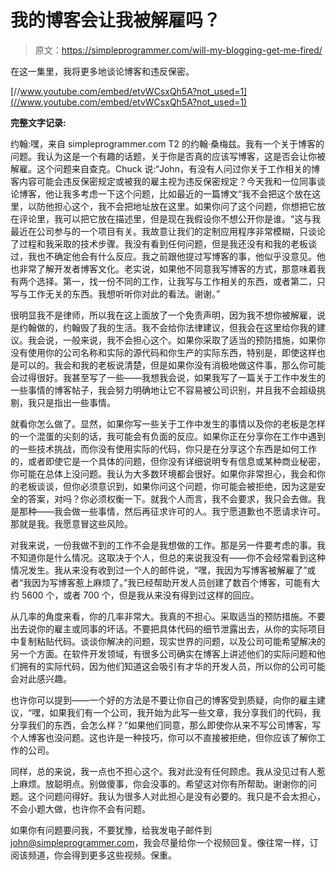 # 我的博客会让我被解雇吗？

> 原文：<https://simpleprogrammer.com/will-my-blogging-get-me-fired/>

在这一集里，我将更多地谈论博客和违反保密。

[//www.youtube.com/embed/etvWCsxQh5A?not_used=1](//www.youtube.com/embed/etvWCsxQh5A?not_used=1)

**完整文字记录:**

约翰:嘿，来自 simpleprogrammer.com T2 的约翰·桑梅兹。我有一个关于博客的问题。我认为这是一个有趣的话题，关于你是否真的应该写博客，这是否会让你被解雇。这个问题来自查克。Chuck 说:“John，有没有人问过你关于工作相关的博客内容可能会违反保密规定或被我的雇主视为违反保密规定？今天我和一位同事谈论博客，他让我多考虑一下这个问题，比如最近的一篇博文“我不会把这个放在这里，以防他担心这个，我不会把地址放在这里。如果你问了这个问题，你想把它放在评论里，我可以把它放在描述里，但是现在我假设你不想公开你是谁。“这与我最近在公司参与的一个项目有关。我故意让我们的定制应用程序非常模糊，只谈论了过程和我采取的技术步骤。我没有看到任何问题，但是我还没有和我的老板谈过，我也不确定他会有什么反应。我之前跟他提过写博客的事，他似乎没意见。他也非常了解开发者博客文化。老实说，如果他不同意我写博客的方式，那意味着我有两个选择。第一，找一份不同的工作，让我写与工作相关的东西，或者第二，只写与工作无关的东西。我想听听你对此的看法。谢谢。”

很明显我不是律师，所以我在这上面放了一个免责声明，因为我不想你被解雇，说是约翰做的，约翰毁了我的生活。我不会给你法律建议，但我会在这里给你我的建议。我会说，一般来说，我不会担心这个。如果你采取了适当的预防措施，如果你没有使用你的公司名称和实际的源代码和你生产的实际东西，特别是，即使这样也是可以的。我会和我的老板说清楚，但是如果你没有消极地做这件事，那么你可能会过得很好。我甚至写了一些——我想我会说，如果我写了一篇关于工作中发生的一些事情的博客帖子，我会努力明确地让它不容易被公司识别，并且我不会超级挑剔，我只是指出一些事情。

就看你怎么做了。显然，如果你写一些关于工作中发生的事情以及你的老板是怎样的一个混蛋的尖刻的话，我可能会有负面的反应。如果你正在分享你在工作中遇到的一些技术挑战，而你没有使用实际的代码，你只是在分享这个东西是如何工作的，或者即使它是一个具体的问题，但你没有详细说明专有信息或某种商业秘密，你可能在总体上没问题。我认为大多数环境都会很好。如果你非常担心，我会和你的老板谈谈，但你必须意识到，如果你问这个问题，你可能会被拒绝，因为这是安全的答案，对吗？你必须权衡一下。就我个人而言，我不会要求，我只会去做。我是那种——我会做一些事情，然后再征求许可的人。我宁愿道歉也不愿请求许可。那就是我。我愿意冒这些风险。

对我来说，一份我做不到的工作不会是我想做的工作。那是另一件要考虑的事。我不知道你是什么情况。这取决于个人，但总的来说我没有——你不会经常看到这种情况发生。我从来没有收到过一个人的邮件说，“嘿，我因为写博客被解雇了”或者“我因为写博客惹上麻烦了。”我已经帮助开发人员创建了数百个博客，可能有大约 5600 个，或者 700 个，但是我从来没有得到过这样的回应。

从几率的角度来看，你的几率非常大。我真的不担心。采取适当的预防措施。不要出去说你的雇主或同事的坏话。不要把具体代码的细节泄露出去，从你的实际项目中复制粘贴代码。谈谈你解决的问题，现实世界的问题，以及公司可能希望解决的另一个方面。在软件开发领域，有很多公司确实在博客上讲述他们的实际问题和他们拥有的实际代码，因为他们知道这会吸引有才华的开发人员，所以你的公司可能会对此感兴趣。

也许你可以提到——一个好的方法是不要让你自己的博客受到质疑，向你的雇主建议，“嘿，如果我们有一个公司，我开始为此写一些文章，我分享我们的代码，我分享我们的东西，会怎么样？”如果他们同意，那么即使你从来不写公司博客，写个人博客也没问题。这也许是一种技巧，你可以不直接被拒绝，但你应该了解你工作的公司。

同样，总的来说，我一点也不担心这个。我对此没有任何顾虑。我从没见过有人惹上麻烦。放聪明点。别做傻事，你会没事的。希望这对你有所帮助。谢谢你的问题。这个问题问得好。我认为很多人对此担心是没有必要的。我只是不会太担心，不会小题大做，也许你不会有问题。

如果你有问题要问我，不要犹豫，给我发电子邮件到[john@simpleprogrammer.com](mailto:john@simpleprogrammer.com)，我会尽量给你一个视频回复。像往常一样，订阅该频道，你会得到更多这些视频。保重。